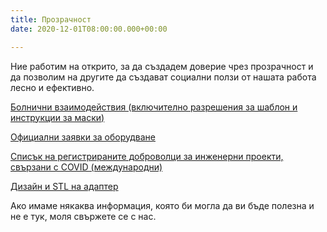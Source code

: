 ```yaml
---
title: Прозрачност
date: 2020-12-01T08:00:00.000+00:00

---
```

Ние работим на открито, за да създадем доверие чрез прозрачност и да позволим на другите да създават социални ползи от нашата работа лесно и ефективно.

[Болнични взаимодействия (включително разрешения за шаблон и инструкции за маски)](https://drive.google.com/drive/folders/1k5kpdRTptobfnKRFYn-I1kTcNemMIHYc?usp=sharing)

[Официални заявки за оборудване](https://airtable.com/shriHlEOWKnopw2bz)

[Списък на регистрираните доброволци за инженерни проекти, свързани с COVID (международни)](https://airtable.com/shrskx6uYDk1KqrvN)

[Дизайн и STL на адаптер](https://drive.google.com/drive/folders/17zDCgzu3y4ZxbLoodzp1Higa4BgQq1RH?usp=sharing)

Ако имаме някаква информация, която би могла да ви бъде полезна и не е тук, моля свържете се с нас.